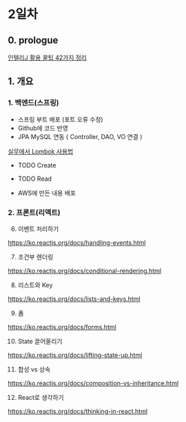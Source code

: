 # 2일차

## 0. prologue

[인텔리J 활용 꿀팁 42가지 정리](https://www.popit.kr/%EC%9D%B8%ED%85%94%EB%A6%ACj-%ED%99%9C%EC%9A%A9-%EA%BF%80%ED%8C%81-42%EA%B0%80%EC%A7%80-%EC%A0%95%EB%A6%AC/?fbclid=IwAR2oVcDzDneSO_ZyN6hRElrIXStEnyhwLZnJ0FLORNc6MUt6wBTUDaq1qhg)

## 1. 개요

### 1. 백엔드(스프링)

- 스프링 부트 배포 (포트 오류 수정)
- Github에 코드 반영
- JPA MySQL 연동 ( Controller, DAO, VO 연결 )

[실무에서 Lombok 사용법](https://www.popit.kr/%EC%8B%A4%EB%AC%B4%EC%97%90%EC%84%9C-lombok-%EC%82%AC%EC%9A%A9%EB%B2%95/)

- TODO Create
- TODO Read

- AWS에 만든 내용 배포

### 2. 프론트(리액트)

6. 이벤트 처리하기

https://ko.reactjs.org/docs/handling-events.html

7. 조건부 렌더링

https://ko.reactjs.org/docs/conditional-rendering.html

8. 리스트와 Key

https://ko.reactjs.org/docs/lists-and-keys.html

9. 폼

https://ko.reactjs.org/docs/forms.html

10. State 끌어올리기

https://ko.reactjs.org/docs/lifting-state-up.html

11. 합성 vs 상속

https://ko.reactjs.org/docs/composition-vs-inheritance.html

12. React로 생각하기

https://ko.reactjs.org/docs/thinking-in-react.html
